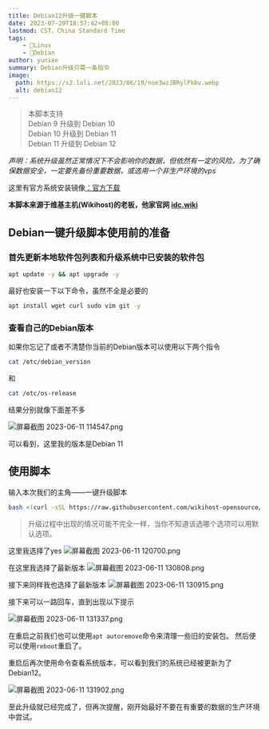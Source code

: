 ```yaml
---
title: Debian12升级一键脚本
date: 2023-07-20T18:57:42+08:00
lastmod: CST，China Standard Time
tags: 
    - 🐘Linux
    - 🥑Debian
author: yuniee
summary: Debian升级只需一条指令
image: 
  path: https://s2.loli.net/2023/06/19/noe3wzJBRylPkbv.webp
  alt: debian12
---
```

>本脚本支持   
>Debian 9  升级到 Debian 10   
>Debian 10 升级到 Debian 11   
>Debian 11 升级到 Debian 12



*声明：系统升级虽然正常情况下不会影响你的数据，但依然有一定的风险，为了确保数据安全，一定要先备份重要数据，或选用一个非生产环境的vps*

这里有官方系统安装镜像[：官方下载](https://cdimage.debian.org/cdimage/)



**本脚本来源于维基主机(Wikihost)的老板，他家官网 [idc.wiki](https://idc.wiki)**



## Debian一键升级脚本使用前的准备

### 首先更新本地软件包列表和升级系统中已安装的软件包

```bash
apt update -y && apt upgrade -y
```

最好也安装一下以下命令，虽然不全是必要的

```bash
apt install wget curl sudo vim git -y
```

### 查看自己的Debian版本

如果你忘记了或者不清楚你当前的Debian版本可以使用以下两个指令

```bash
cat /etc/debian_version
```
和
```bash
cat /etc/os-release
```
结果分别就像下面差不多

![屏幕截图 2023-06-11 114547.png](https://s2.loli.net/2023/06/19/iFhDA8ZP3b41ekn.png)

可以看到，这里我的版本是Debian 11
## 使用脚本

输入本次我们的主角——一键升级脚本
```bash
bash <(curl -sSL https://raw.githubusercontent.com/wikihost-opensource/linux-toolkit/main/system-upgrade/debian.sh)
```

>升级过程中出现的情况可能不完全一样，当你不知道该选哪个选项可以用默认选项。

这里我选择了yes
![屏幕截图 2023-06-11 120700.png](https://s2.loli.net/2023/06/19/xe2soj1VRfgNCw9.png)

在这里我选择了最新版本
![屏幕截图 2023-06-11 130808.png](https://s2.loli.net/2023/06/19/ZNgEs4KFHyMJw1p.png)

接下来同样我也选择了最新版本
![屏幕截图 2023-06-11 130915.png](https://s2.loli.net/2023/06/19/MWjVfa2c6SQ4e8r.png)

接下来可以一路回车，直到出现以下提示

![屏幕截图 2023-06-11 131337.png](https://s2.loli.net/2023/06/19/OL9CD2Yhk3VUKcA.png)

在重启之前我们也可以使用``apt autoremove``命令来清理一些旧的安装包。
然后便可以使用`reboot`重启了。



重启后再次使用命令查看系统版本，可以看到我们的系统已经被更新为了Debian12。

![屏幕截图 2023-06-11 131902.png](https://s2.loli.net/2023/06/19/McGL4UdaQ2Obn7p.png)

至此升级就已经完成了，但再次提醒，刚开始最好不要在有重要的数据的生产环境中尝试。
